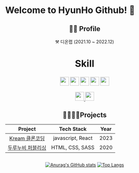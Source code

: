 # Welcome to **HyunHo** Github! 👋

<div align="center" style="margin: 30px 0;">
<h2>🧑🏻 Profile  </h2>
<p>⚒ 디온랩 (2021.10 ~ 2022.12)</p>
</div>


<div align="center">
<h2 style="text-align: center; font-size: 30px;">Skill</h2>
    <img src="https://img.shields.io/badge/HTML5-E34F26?style=flat-square&logo=html5&logoColor=white" height="28"/>
<img src="https://img.shields.io/badge/CSS3-1572B6?style=flat-square&logo=CSS3&logoColor=white"  height="28"/>
<img src="https://img.shields.io/badge/JavaScript-F7DF1E?style=flat-square&logo=JavaScript&logoColor=white"  height="28"/>
<img src="https://img.shields.io/badge/Sass-CC6699?style=flat-square&logo=Sass&logoColor=white"  height="28"/>
<img src="https://img.shields.io/badge/React-61DAFB?style=flat-square&logo=React&logoColor=white"  height="28"/></br></br>
<a href="https://www.notion.so/b57591c01ac54c5a8e3ff7b4e46eec8c">
    <img src="https://img.shields.io/badge/Notion-000000?style=flat-square&logo=Notion&logoColor=white"  height="28"/>
</a>
<a href="https://github.com/YunHyunHo">
    <img src="https://img.shields.io/badge/GitHub-181717?style=flat-square&logo=GitHub&logoColor=white"  height="28"/>
</a>
</div>

<div align="center" style="margin: 30px 0;">

## 👨‍👨‍👦‍👦Projects
|                                              Project                                              |       Tech Stack       |  Year |
| :-----------------------------------------------------------------------------------------------: | :--------------------: |  :--: |
| [Kream 클론코딩](https://github.com/YunHyunHo/kreame) |       javascript, React        | 2023 |
|       [두루누비 퍼블리싱](https://www.durunubi.kr/)      |               HTML, CSS, SASS            |   2020 |

</div>

<div align="center" >

[![Anurag's GitHub stats](https://github-readme-stats.vercel.app/api?username=YunHyunHo&count_private=true&show_icons=true&theme=github_dark)](https://github.com/anuraghazra/github-readme-stats)
[![Top Langs](https://github-readme-stats.vercel.app/api/top-langs/?username=YunHyunHo&layout=compact&langs_count=5&theme=github_dark)](https://github.com/anuraghazra/github-readme-stats)

</div>


<br>
<br>
